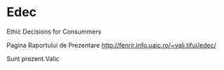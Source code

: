 # Edec
Ethic Decisions for Consummers

Pagina Raportului de Prezentare
http://fenrir.info.uaic.ro/~vali.tifui/edec/

Sunt prezent.Valic
